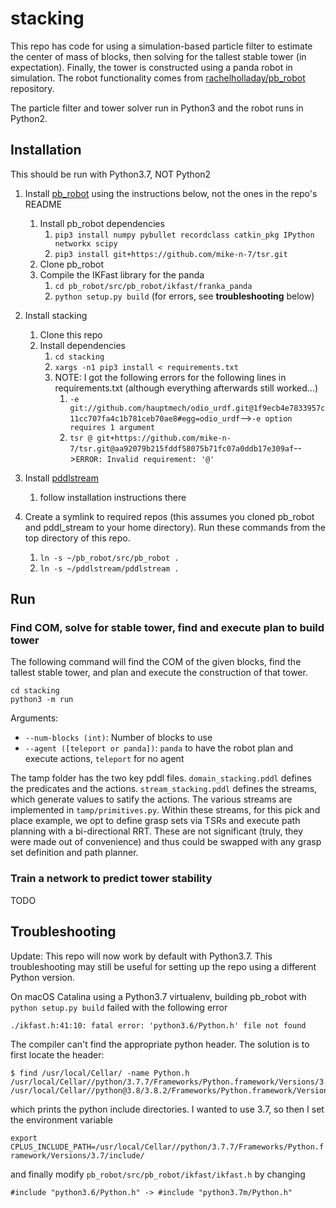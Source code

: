 # stacking

This repo has code for using a simulation-based particle filter to estimate the center of mass of blocks, then 
solving for the tallest stable tower (in expectation). Finally, the tower is constructed using a panda robot in simulation.
The robot functionality comes from [rachelholladay/pb_robot](https://github.com/rachelholladay/pb_robot) repository.

The particle filter and tower solver run in Python3 and the robot runs in Python2.

## Installation

This should be run with Python3.7, NOT Python2

1. Install [pb_robot](https://github.com/mike-n-7/pb_robot) using the instructions below, not the ones in the repo's README
    1. Install pb_robot dependencies
        1. ```pip3 install numpy pybullet recordclass catkin_pkg IPython networkx scipy```
        2. ```pip3 install git+https://github.com/mike-n-7/tsr.git```
    2. Clone pb_robot
    3. Compile the IKFast library for the panda
        1. ```cd pb_robot/src/pb_robot/ikfast/franka_panda```
        2. ```python setup.py build``` (for errors, see **troubleshooting** below)
2. Install stacking
    1. Clone this repo
    1. Install dependencies
        1. ```cd stacking```
        2. ```xargs -n1 pip3 install < requirements.txt```
        3. NOTE: I got the following errors for the following lines in requirements.txt (although everything afterwards still worked...)
            1. ```-e git://github.com/hauptmech/odio_urdf.git@1f9ecb4e7833957c11cc707fa4c1b781ceb70ae8#egg=odio_urdf```-->```-e option requires 1 argument```
            2. ```tsr @ git+https://github.com/mike-n-7/tsr.git@aa92079b215fddf58075b71fc07a0ddb17e309af```-->```ERROR: Invalid requirement: '@'```
            
3. Install [pddlstream](https://github.com/caelan/pddlstream) 
    1. follow installation instructions there
4. Create a symlink to required repos (this assumes you cloned pb_robot and pddl_stream to your home directory). Run these commands from the top directory of this repo.
    1. ```ln -s ~/pb_robot/src/pb_robot .```
    2. ```ln -s ~/pddlstream/pddlstream .```
  
## Run

### Find COM, solve for stable tower, find and execute plan to build tower
The following command will find the COM of the given blocks, find the tallest stable tower, and plan and execute the construction of that tower.
```
cd stacking
python3 -m run
```
Arguments:
  - ```--num-blocks (int)```: Number of blocks to use
  - ```--agent ([teleport or panda])```: ```panda``` to have the robot plan and execute actions, ```teleport``` for no agent

The tamp folder has the two key pddl files. `domain_stacking.pddl` defines the predicates and the actions. `stream_stacking.pddl` defines the streams, which generate values to satify the actions. The various streams are implemented in `tamp/primitives.py`. Within these streams, for this pick and place example, we opt to define grasp sets via TSRs and execute path planning with a bi-directional RRT. These are not significant (truly, they were made out of convenience) and thus could be swapped with any grasp set definition and path planner.  

### Train a network to predict tower stability
TODO

## Troubleshooting

Update: This repo will now work by default with Python3.7. This troubleshooting may still be useful for setting up the repo using a different Python version. 

On macOS Catalina using a Python3.7 virtualenv, building pb_robot with `python setup.py build` failed with the following error

```./ikfast.h:41:10: fatal error: 'python3.6/Python.h' file not found```

The compiler can't find the appropriate python header. The solution is to first locate the header:

```
$ find /usr/local/Cellar/ -name Python.h
/usr/local/Cellar//python/3.7.7/Frameworks/Python.framework/Versions/3.7/include/python3.7m/Python.h
/usr/local/Cellar//python@3.8/3.8.2/Frameworks/Python.framework/Versions/3.8/include/python3.8/Python.h
```

which prints the python include directories. I wanted to use 3.7, so then I set the environment variable

```export CPLUS_INCLUDE_PATH=/usr/local/Cellar//python/3.7.7/Frameworks/Python.framework/Versions/3.7/include/```

and finally modify `pb_robot/src/pb_robot/ikfast/ikfast.h` by changing

```
#include "python3.6/Python.h" -> #include "python3.7m/Python.h"
```



